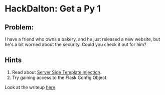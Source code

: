 # HackDalton: Get a Py 1

## Problem:

I have a friend who owns a bakery, and he just released a new website, but he's a bit worried about the security. Could you check it out for him?

## Hints
1. Read about [Server Side Template Injection](https://portswigger.net/research/server-side-template-injection).
2. Try gaining access to the Flask Config Object.

Look at the writeup [here](./WRITEUP.md).